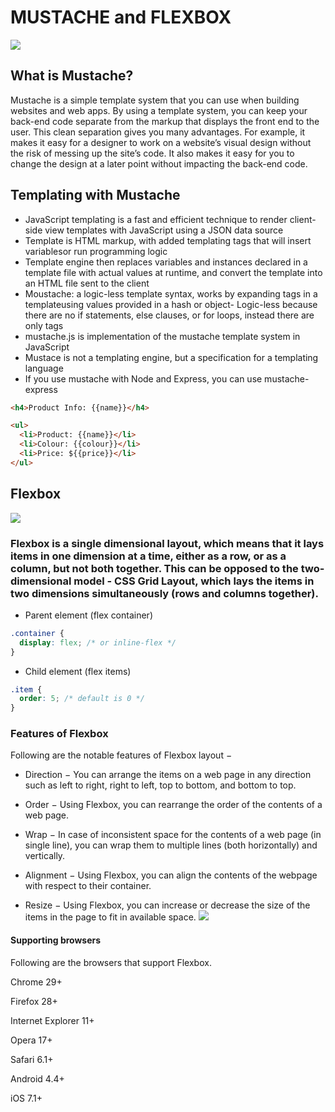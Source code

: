 # MUSTACHE and FLEXBOX
![](https://th.bing.com/th/id/R2b4fcf0b4598857a855563b93eb1809e?rik=KeZECkAnpnuqhw&riu=http%3a%2f%2fnitrogfx.com%2fuploads%2fposts%2f2018-06%2f1528664605_631.th_m_for_st___mustach__v1.1___r_sponsiv__on__pag__html_t_mplat___updat___3_s_pt_mb_r_13____2825554.jpg&ehk=Y52B%2btNb0i%2f%2bOt0ok8v4a6Ue5H6OCLDvEhaQa6gg0kk%3d&risl=&pid=ImgRaw)
##  What is Mustache?
Mustache is a simple template system that you can use when building websites and web apps. By using a template system, you can keep your back-end code separate from the markup that displays the front end to the user. This clean separation gives you many advantages. For example, it makes it easy for a designer to work on a website’s visual design without the risk of messing up the site’s code. It also makes it easy for you to change the design at a later point without impacting the back-end code.
## Templating with Mustache
- JavaScript templating is a fast and efficient technique to render client-side view templates with JavaScript using a JSON data source
- Template is HTML markup, with added templating tags that will insert variablesor run programming logic
- Template engine then replaces variables and instances declared in a template file with actual values at runtime, and convert the template into an HTML file sent to the client
- Moustache: a logic-less template syntax, works by expanding tags in a templateusing values provided in a hash or object- Logic-less because there are no if statements, else clauses, or for loops, instead there are only tags
- mustache.js is implementation of the mustache template system in JavaScript
- Mustace is not a templating engine, but a specification for a templating language
- If you use mustache with Node and Express, you can use mustache-express

```Html
<h4>Product Info: {{name}}</h4>

<ul>
  <li>Product: {{name}}</li>
  <li>Colour: {{colour}}</li>
  <li>Price: ${{price}}</li>
</ul>
```
## Flexbox
![](https://th.bing.com/th/id/R43cc2e921a258ff26b5c1fe97aa7c49a?rik=CCNdYDSFqakoeQ&riu=http%3a%2f%2fblog.formkeep.com%2fwp-content%2fuploads%2f2016%2f03%2fflexbox.jpg&ehk=2en7v2RwgALcZLGyqIh0KsgVBqvE3N6sElsRruyCP%2bU%3d&risl=&pid=ImgRaw)

### Flexbox is a single dimensional layout, which means that it lays items in one dimension at a time, either as a row, or as a column, but not both together. This can be opposed to the two-dimensional model - CSS Grid Layout, which lays the items in two dimensions simultaneously (rows and columns together).
- Parent element (flex container)
```css
.container {
  display: flex; /* or inline-flex */
}
```
- Child element (flex items)
```css
.item {
  order: 5; /* default is 0 */
}
```

### Features of Flexbox
Following are the notable features of Flexbox layout −

- Direction − You can arrange the items on a web page in any direction such as left to right, right to left, top to bottom, and bottom to top.

- Order − Using Flexbox, you can rearrange the order of the contents of a web page.

- Wrap − In case of inconsistent space for the contents of a web page (in single line), you can wrap them to multiple lines (both horizontally) and vertically.

- Alignment − Using Flexbox, you can align the contents of the webpage with respect to their container.

- Resize − Using Flexbox, you can increase or decrease the size of the items in the page to fit in available space.
![](https://cms-assets.tutsplus.com/uploads/users/53/posts/30362/image/flexbox.png)


#### Supporting browsers
Following are the browsers that support Flexbox.

Chrome 29+

Firefox 28+

Internet Explorer 11+

Opera 17+

Safari 6.1+

Android 4.4+

iOS 7.1+
